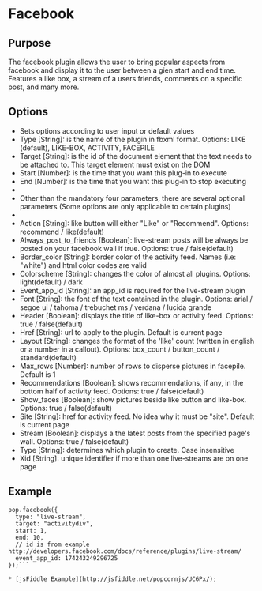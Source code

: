 # Facebook # 

## Purpose ##

The facebook plugin allows the user to bring popular aspects from facebook and display it to the user between a gien start and end time.  Features a like box, a stream of a users friends, comments on a specific post, and many more.

## Options ##

* Sets options according to user input or default values
* Type [String]:  is the name of the plugin in fbxml format. Options: LIKE (default), LIKE-BOX, ACTIVITY, FACEPILE
* Target [String]: is the id of the document element that the text needs to be attached to. This target element must exist on the DOM
* Start [Number]: is the time that you want this plug-in to execute
* End [Number]: is the time that you want this plug-in to stop executing
*
* Other than the mandatory four parameters, there are several optional parameters (Some options are only applicable to certain plugins)
*
* Action [String]: like button will either "Like" or "Recommend". Options: recommend / like(default)
* Always_post_to_friends [Boolean]: live-stream posts will be always be posted on your facebook wall if true. Options: true / false(default)
* Border_color [String]: border color of the activity feed. Names (i.e: "white") and html color codes are valid
* Colorscheme [String]: changes the color of almost all plugins. Options: light(default) / dark
* Event_app_id [String]: an app_id is required for the live-stream plugin
* Font [String]: the font of the text contained in the plugin. Options: arial / segoe ui / tahoma / trebuchet ms / verdana / lucida grande
* Header [Boolean]: displays the title of like-box or activity feed. Options: true / false(default)
* Href [String]: url to apply to the plugin. Default is current page
* Layout [String]: changes the format of the 'like' count (written in english or a number in a callout). Options: box_count / button_count / standard(default)
* Max_rows [Number]: number of rows to disperse pictures in facepile. Default is 1
* Recommendations [Boolean]: shows recommendations, if any, in the bottom half of activity feed. Options: true / false(default)
* Show_faces [Boolean]: show pictures beside like button and like-box. Options: true / false(default)
* Site [String]: href for activity feed. No idea why it must be "site". Default is current page
* Stream [Boolean]: displays a the latest posts from the specified page's wall. Options: true / false(default)
* Type [String]: determines which plugin to create. Case insensitive
* Xid [String]: unique identifier if more than one live-streams are on one page

## Example ##

```var pop = Popcorn( "#video" );     
pop.facebook({
  type: "live-stream",
  target: "activitydiv",
  start: 1,
  end: 10,
  // id is from example http://developers.facebook.com/docs/reference/plugins/live-stream/
  event_app_id: 174243249296725
});```

* [jsFiddle Example](http://jsfiddle.net/popcornjs/UC6Px/);
